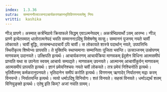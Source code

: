 ```yaml
---
index:  1.3.36
sutra:  सम्माननौत्सञ्जनाऽचार्यकरणज्ञानभृतिविगणनव्ययेषु नियः
vritti:  kashika 
---
```


णीञ् प्रापणे। अस्मात् कर्त्रभिप्राये क्रियाफले सिद्धम् एवाऽत्मनेपदम्। अकर्त्रभिप्रयार्थो ऽयम् आरम्भः। णीञ् प्राप्णे इत्येतस्मात् धातोरात्मनेपदं भवति सम्माननाऽदिषु विशेषणेषु सत्सु। सम्माननं पूजनम् नयते चार्वी लोकायते। चार्वी बुद्धिः, तत्सम्बन्धादचार्ये ऽपि चार्वी। स लोकायते शास्त्रे पदार्थान् नयते, उपपत्तिभिः स्थिरीकृत्य शिष्येभ्यः प्रापयति। ते युक्तिभिः स्थाप्यमानाः सम्मानिताः पूजिता भवन्ति। उत्सञ्जनम् उत्क्षेपणम् माणवकम् उदानयते। उत्क्षिपति इत्यर्थः। आचार्यकरणम् आचार्यक्रिया माणवकम् ईदृशेन विधिना आत्मसमीपं प्राप्यति यथा स उपनेता स्वयम् आचार्यः सम्पद्यते। माणवकम् उपनयते। आत्मानम् आचार्यीकुर्वन् माणवकम् आत्मसमीपं प्रापयति इत्यर्थः। ज्ञानं प्रमेयनिश्चयः नयते चर्वी लोकयते। तत्र प्रमेयं निश्चिनोति इत्यर्थः। भृतिर्वेतनम् कर्मकरानुपनयते। भृतिदानेन समीपं करोति इत्यर्थः। विगणनम् ऋणादेर् निर्यातनम् मद्राः करम् विनयन्ते। निर्यातयन्ति इत्यर्थः। व्ययो धर्माऽदिषु विनियोगः। शतं विनयते। सहस्रं विनयते। धर्माऽद्यर्थं शतम् विनियुङ्क्ते इत्यर्थः। एतेषु इति किम्? अजां नयति ग्रामम्।

